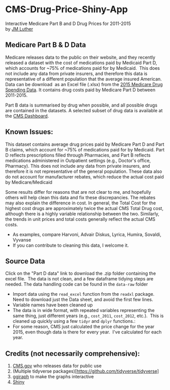 # CMS-Drug-Price-Shiny-App

Interactive Medicare Part B and D Drug Prices for 2011-2015  
by [JM Luther](https://twitter.com/DrJMLuther)

## Medicare Part B & D Data  

Medicare releases data to the public on their website, and they recently released a dataset with the cost of medications paid by Medicaid Part D, which accounts for ~75% of medications paid for by Medicaid.  This does not include any data from private insurers, and therefore this data is representative of a different population that the average insured American. Data can be download  as an Excel file (.xlsx) from the [2015 Medicare Drug Spending Data](https://www.cms.gov/Research-Statistics-Data-and-Systems/Statistics-Trends-and-Reports/Information-on-Prescription-Drugs/2015MedicareData.html). It contains drug costs paid by Medicare Part D between 2011-2015. 

Part B data is summarised by drug when possible, and all possible drugs are contained in the datasets. A selected subset of drug data is available at the [CMS Dashboard](https://www.cms.gov/Research-Statistics-Data-and-Systems/Statistics-Trends-and-Reports/Dashboard/2015-Medicaid-Drug-Spending/2015-Medicaid-Drug-Spending.html).

## Known Issues:  
This dataset contains average drug prices paid by Medicare Part D and Part B claims, which account for ~75% of medications paid for by Medicaid. Part D reflects prescriptions filled through Pharmacies, and Part B reflects medications administered in Outpatient settings (e.g., Doctor's office, Pharmacy). This does not include any data from private insurers, and therefore it is not representative of the general population. These data also do not account for manufacturer rebates, which reduce the actual cost paid by Medicare/Medicaid

Some results differ for reasons that are not clear to me, and hopefully others will help clean this data and fix these discrepancies. The rebates may also explain the difference in cost. In general, the Total Cost for the highest cost drugs are approximately twice the actual CMS Total Drug cost, although there is a highly variable relationship between the two. Similarly, the trends in unit prices and total costs generally reflect the actual CMS costs.  
  *  As examples, compare Harvoni, Advair Diskus, Lyrica, Humira, Sovaldi, Vyvanse  
  *  If you can contribute to cleaning this data, I welcome it.  

## Source Data  
Click on the "Part D data" link to download the .zip folder containing the excel file.  The data is not clean, and a few dataframe tidying steps are needed.  The data handling code can be found in the `data-raw` folder  
  *  Import data using the `read_excel` function from the `readxl` package.  Need to download just the Data sheet, and avoid the first few lines.  
  *  Variable names have been cleaned up  
  *  The data is in wide format, with repeated variables representing the same thing, just different years (e.g., `cost_2011`, `cost_2012`, etc.).  This is cleaned up quickly using a few `tidyr` and `dplyr` functions.:  
  *  For some reason, CMS just calculated the price change for the year 2015, even though data is there for every year.  I've calculated for each year.  
  
## Credits (not necessarily comprehensive):  
  1.  [CMS.gov](https://www.cms.gov/Research-Statistics-Data-and-Systems/Statistics-Trends-and-Reports/Dashboard/2015-Medicaid-Drug-Spending/2015-Medicaid-Drug-Spending.html) who releases data for public use  
  2.  (Multiple tidyverse packages)[https://github.com/tidyverse/tidyverse]  
  3.  [ggiraph](https://twitter.com/davidgohel?lang=en) to make the graphs interactive  
  4.  [Shiny](http://shiny.rstudio.com/)  
